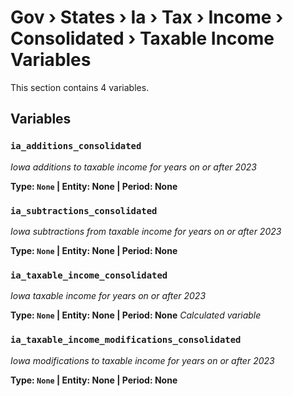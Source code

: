 # Gov › States › Ia › Tax › Income › Consolidated › Taxable Income Variables

This section contains 4 variables.

## Variables

### `ia_additions_consolidated`
*Iowa additions to taxable income for years on or after 2023*

**Type: `None` | Entity: None | Period: None**

### `ia_subtractions_consolidated`
*Iowa subtractions from taxable income for years on or after 2023*

**Type: `None` | Entity: None | Period: None**

### `ia_taxable_income_consolidated`
*Iowa taxable income for years on or after 2023*

**Type: `None` | Entity: None | Period: None**
*Calculated variable*

### `ia_taxable_income_modifications_consolidated`
*Iowa modifications to taxable income for years on or after 2023*

**Type: `None` | Entity: None | Period: None**

